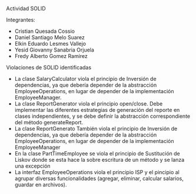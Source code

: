 Actividad SOLID

Integrantes:
- Cristian Quesada Cossio
- Daniel Santiago Melo Suarez
- Elkin Eduardo Lesmes Vallejo
- Yesid Giovanny Sanabria Orjuela
- Fredy Alberto Gomez Ramirez

Violaciones de SOLID identificadas
- La clase SalaryCalculator viola el principio de Inversión de dependencias,
  ya que debería depender de la abstracción EmployeeOperations, en lugar de depender de la implementación EmployeeManager.
- La clase ReportGenerator viola el principio open/close.
  Debe implementar las diferentes estrategias de generación del reporte en clases independientes,
  y se debe definir la abstracción correspondiente del método generateReport.
- La clase ReportGenerato También viola el principio de Inversión de dependencias,
  ya que debería depender de la abstracción EmployeeOperations, en lugar de depender de la implementación EmployeeManager
- En la clase PartTimeEmployee se viola el principio de Sustitución de Liskov donde se esta hace la sobre escritura
  de un método y se lanza una excepción
- La interfaz EmployeeOperations viola el principio ISP y el pincipio al agrupar diversas funcionalidades
  (agregar, eliminar, calcular salarios, guardar en archivos).
 
